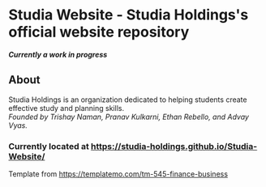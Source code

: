# Studia Website - Studia Holdings's official website repository

___Currently a work in progress___

## About
Studia Holdings is an organization dedicated to helping students create effective study and planning skills. <br>
_Founded by Trishay Naman, Pranav Kulkarni, Ethan Rebello, and Advay Vyas._

### Currently located at https://studia-holdings.github.io/Studia-Website/

Template from https://templatemo.com/tm-545-finance-business
